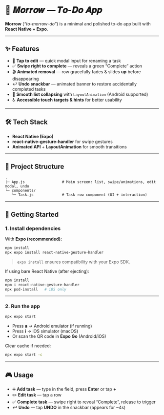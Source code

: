 # 🌙 𝑴𝒐𝒓𝒓𝒐𝒘 — 𝑻𝒐-𝑫𝒐 𝑨𝒑𝒑

**Morrow** (*“to-morrow-do”*) is a minimal and polished to-do app built with **React Native + Expo**.

---

## ✨ Features

* 📝 **Tap to edit** — quick modal input for renaming a task
* ✅ **Swipe right to complete** — reveals a green “Complete” action
* 🎬 **Animated removal** — row gracefully fades & slides **up** before disappearing
* ↩️ **Undo snackbar** — animated banner to restore accidentally completed tasks
* 📱 **Smooth list collapsing** with `LayoutAnimation` (Android supported)
* ♿ **Accessible touch targets & hints** for better usability

---

## 🛠 Tech Stack

* **React Native (Expo)**
* **react-native-gesture-handler** for swipe gestures
* **Animated API** + **LayoutAnimation** for smooth transitions

---

## 📂 Project Structure

```
.
├─ App.js                 # Main screen: list, swipe/animations, edit modal, undo
└─ components/
   └─ Task.js             # Task row component (UI + interaction)
```

---

## 🚀 Getting Started

### 1. Install dependencies

With **Expo (recommended):**

```bash
npm install
npx expo install react-native-gesture-handler
```

> `expo install` ensures compatibility with your Expo SDK.

If using bare React Native (after ejecting):

```bash
npm install
npm i react-native-gesture-handler
npx pod-install   # iOS only
```

---

### 2. Run the app

```bash
npx expo start
```

* Press **a** → Android emulator (if running)
* Press **i** → iOS simulator (macOS)
* Or scan the QR code in **Expo Go** (Android/iOS)

Clear cache if needed:

```bash
npx expo start -c
```

---

## 🎮 Usage

* ➕ **Add task** — type in the field, press **Enter** or tap **+**
* ✏️ **Edit task** — tap a row
* ✅ **Complete task** — swipe right to reveal “Complete”, release to trigger
* ↩️ **Undo** — tap **UNDO** in the snackbar (appears for ~4s)

> 
